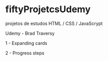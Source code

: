 # fiftyProjetcsUdemy

projetos de estudos HTML / CSS / JavaScrypt 

Udemy - Brad Traversy

1 - Expanding cards

2 - Progress steps
